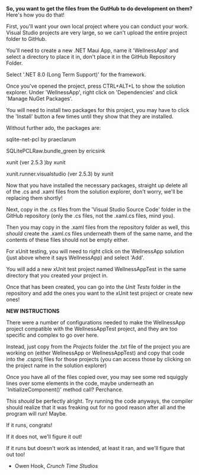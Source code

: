 **So, you want to get the files from the GutHub to do development on them?**
Here's how you do that!

First, you'll want your own local project where you can conduct your work. Visual Studio projects are very large, so we can't upload the entire project folder to GitHub.

You'll need to create a new .NET Maui App, name it 'WellnessApp' and select a directory to place it in, don't place it in the GitHub Repository Folder.

Select '.NET 8.0 (Long Term Support)' for the framework.

Once you've opened the project, press CTRL+ALT+L to show the solution explorer. Under 'WellnessApp', right click on 'Dependencies' and click 'Manage NuGet Packages'.

You will need to install two packages for this project, you may have to click the 'Install' button a few times until they show that they are installed.

Without further ado, the packages are:

   sqlite-net-pcl by praeclarum
   
   SQLitePCLRaw.bundle_green by ericsink

   xunit (ver 2.5.3 )by xunit

   xunit.runner.visualstudio (ver 2.5.3) by xunit
   

Now that you have installed the necessary packages, straight up delete all of the .cs and .xaml files from the solution explorer, don't worry, we'll be replacing them shortly!

Next, copy in the .cs files from the 'Visual Studio Source Code' folder in the GitHub repository (only the .cs files, not the .xaml.cs files, mind you).

Then you may copy in the .xaml files from the repository folder as well, this *should* create the .xaml.cs files underneath them of the same name, and the contents of these files should not be empty either.


For xUnit testing, you will need to right click on the WellnessApp solution (just above where it says WellnessApp) and select 'Add'. 

You will add a new xUnit test project named WellnessAppTest in the same directory that you created your project in. 

Once that has been created, you can go into the *Unit Tests* folder in the repository and add the ones you want to the xUnit test project or create new ones!


**NEW INSTRUCTIONS**

There were a number of configurations needed to make the WellnessApp project compatible with the WellnessAppTest project, and they are too specific and complex to go over here. 

Instead, just copy from the *Projects* folder the .txt file of the project you are working on (either WellnessApp or WellnessAppTest) and copy that code into the .csproj files for those projects (you can access those by clicking on the project name in the solution explorer)


Once you have all of the files copied over, you may see some red squiggly lines over some elements in the code, maybe underneath an 'InitializeComponent()' method call? Perchance.

This *should* be perfectly alright. Try running the code anyways, the compiler should realize that it was freaking out for no good reason after all and the program will run! Maybe.


If it runs, congrats! 

If it does not, we'll figure it out! 

If it runs but doesn't work as intended, at least it ran, and we'll figure that out too!


- Owen Hook, *Crunch Time Studios*

